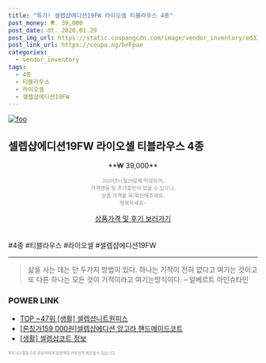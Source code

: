```yaml
--- 
title: "특가! 셀렙샵에디션19FW 라이오셀 티블라우스 4종" 
post_money: ₩. 39,000 
post_date: dt. 2020.01.29 
post_img_url: https://static.coupangcdn.com/image/vendor_inventory/ed33/1e194f6bade5f8315bfb9409f80fbebb4801f1f84ebdff839980d7ce671f.jpg 
post_link_url: https://coupa.ng/bnFpae 
categories: 
  - vendor_inventory 
tags: 
  - 4종 
  - 티블라우스 
  - 라이오셀 
  - 셀렙샵에디션19FW 
--- 
```

[![foo](https://static.coupangcdn.com/image/vendor_inventory/ed33/1e194f6bade5f8315bfb9409f80fbebb4801f1f84ebdff839980d7ce671f.jpg)](https://coupa.ng/bnFpae) 

## 셀렙샵에디션19FW 라이오셀 티블라우스 4종 
<p style="text-align: center;">**₩ 39,000**</p> 
<p style="text-align: center;"><span style="color: #898c8f; font-family: Georgia,Times,serif; font-size: 0.75em;">2020년01월29일에 작성되어, <br>가격변동 및 추가할인이 있을 수 있으니,<br> 상품 가격을 꼭!확인해주세요.<br>행복하세요~</span> 
</p>	 
<div markdown="0" style="text-align: center;"><a href="https://coupa.ng/bnFpae" class="btn btn--success">상품가격 및 후기 보러가기</a></div> 
<br><br> 
  #4종 #티블라우스 #라이오셀 #셀렙샵에디션19FW 
<hr> 

> 삶을 사는 데는 단 두가지 방법이 있다. 하나는 기적이 전혀 없다고 여기는 것이고 또 다른 하나는 모든 것이 기적이라고 여기는방식이다. – 알베르트 아인슈타인 


### POWER LINK

* <a href="https://blog.naver.com/an0733/221788741100" target="_blank"> TOP ~47위 [생활] 셀렙샵니트원피스</a>
* <a href="https://blog.naver.com/fasyy4321/221789521635" target="_blank">[론칭가159 000원]셀렙샵에디션 앙고라 핸드메이드코트</a>
* <a href="https://blog.naver.com/fasyy4321/221766808297" target="_blank"> [생활] 셀렙샵코트 정보 </a>

<span style="color: #898c8f; font-family: Georgia,Times,serif; font-size: 0.55em;">파트너스활동으로 작성자에게 일정액의 커미션이 제공될수 있습니다.</span> 
